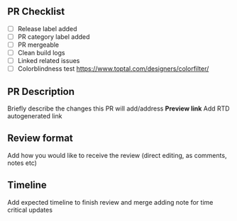 ## PR Checklist

- [ ] Release label added
- [ ] PR category label added
- [ ] PR mergeable
- [ ] Clean build logs
- [ ] Linked related issues
- [ ] Colorblindness test https://www.toptal.com/designers/colorfilter/

## PR Description
Briefly describe the changes this PR will add/address
**Preview link**
Add RTD autogenerated link

## Review format
Add how you would like to receive the review (direct editing, as comments, notes etc)

## Timeline
Add expected timeline to finish review and merge adding note for time critical updates

<!--- ## Reviewer Checklist

- [ ] spelling and grammar
- [ ] successful run of all installation and code chunks
- [ ] sufficient explanation and details for the tutorial content
- [ ] code syntax and naming convention
- [ ] adherence of tutorial format to style guide
- [ ] functional links (inter and intra)
- [ ] accessible hyperlink text --->
